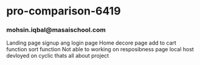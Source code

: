 # pro-comparison-6419
<h3> mohsin.iqbal@masaischool.com</h3>
Landing page
signup ang login page
Home decore page
add to cart function
sort function
Not able to working on resposibness page
local host devloyed on cyclic
thats all about project
